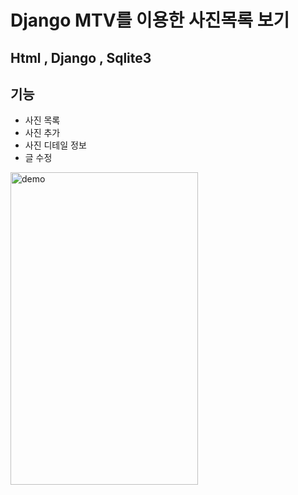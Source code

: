 # Django MTV를 이용한 사진목록 보기
## Html , Django , Sqlite3 
## 기능
* 사진 목록
* 사진 추가
* 사진 디테일 정보
* 글 수정
<img src="demo/photo.gif" alt="demo" width="300" height="500">
